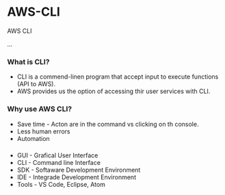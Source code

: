 # AWS-CLI
AWS CLI

...
### What is CLI?
- CLI is a commend-linen program that accept input to execute functions (API to AWS). 
- AWS provides us the option of accessing thir user services with CLI.

### Why use AWS CLI?
- Save time - Acton are in the command vs clicking on th console.
- Less human errors
- Automation 

### 
- GUI - Grafical User Interface
- CLI - Command line Interface
- SDK - Softaware Development Environment 
- IDE - Integrade Development Environment 
- Tools - VS Code, Eclipse, Atom

### 